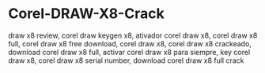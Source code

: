 # Corel-DRAW-X8-Crack
draw x8 review, corel draw keygen x8, ativador corel draw x8, corel draw x8 full, corel draw x8 free download, corel draw x8, corel draw x8 crackeado, download corel draw x8 full, activar corel draw x8 para siempre, key corel draw x8, corel draw x8 serial number, download corel draw x8 full crack
